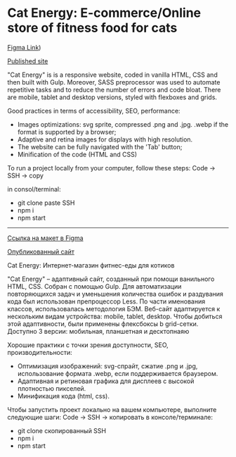 # Cat Energy:  E-commerce/Online store of fitness food for cats
[Figma Link](https://www.figma.com/file/ws6sa8haCV8GEdrVgp9Tn0/HTML-2-%2F-%D0%9A%D1%8D%D1%82-%D1%8D%D0%BD%D0%B5%D1%80%D0%B4%D0%B6%D0%B8-(21)))

[Published site]() 

"Cat Energy" is is a responsive website, coded in vanilla HTML, CSS and then built with Gulp. Moreover, SASS preprocessor was used to automate repetitive tasks and to reduce the number of errors and code bloat. There are mobile, tablet and desktop versions, styled with flexboxes and grids.

Good practices in terms of accessibility, SEO, performance:
- Images optimizations: svg sprite, compressed .png and .jpg. .webp if the format is supported by a browser;
- Adaptive and retina images for displays with high resolution. 
- The website can be fully navigated with the 'Tab' button;
- Minification of the code (HTML and CSS)


To run a project locally from your computer, follow these steps:
Code -> SSH -> copy

in consol/terminal:
- git clone paste SSH
- npm i
- npm start


---

[Ссылка на макет в Figma](https://www.figma.com/file/ws6sa8haCV8GEdrVgp9Tn0/HTML-2-%2F-%D0%9A%D1%8D%D1%82-%D1%8D%D0%BD%D0%B5%D1%80%D0%B4%D0%B6%D0%B8-(21))

[Опубликованный сайт]() 

Cat Energy: Интернет-магазин фитнес-еды для котиков

"Cat Energy" – адаптивный сайт, созданный при помощи ванильного HTML, CSS. Собран с помощью Gulp. Для автоматизации повторяющихся задач и уменьшения количества ошибок и раздувания кода был использован препроцессор Less. По части именования классов, использовалась методология БЭМ. Веб-сайт адаптируется к нескольким видам устройства: mobile, tablet, desktop. Чтобы добиться этой адаптивности, были применены флексбоксы b grid-сетки. Доступно 3 версии: мобильная, планшетная и десктопнаяю

Хорошие практики с точки зрения доступности, SEO, производительности:

- Оптимизация изображений: svg-спрайт, сжатие .png и .jpg, использование формата .webp, если поддерживается браузером.
- Адаптивная и ретиновая графика для дисплеев с высокой плотностью пикселей.
- Минификация кода (html, css).

Чтобы запустить проект локально на вашем компьютере, выполните следующие шаги:
Code -> SSH -> копировать
в консоле/терминале:
- git clone скопированный SSH
- npm i
- npm start
